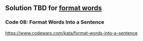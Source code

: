## Solution TBD for [format words](https://www.codewars.com/kata/format-words-into-a-sentence/train/javascript)

### Code 08: Format Words Into a Sentence

https://www.codewars.com/kata/format-words-into-a-sentence
